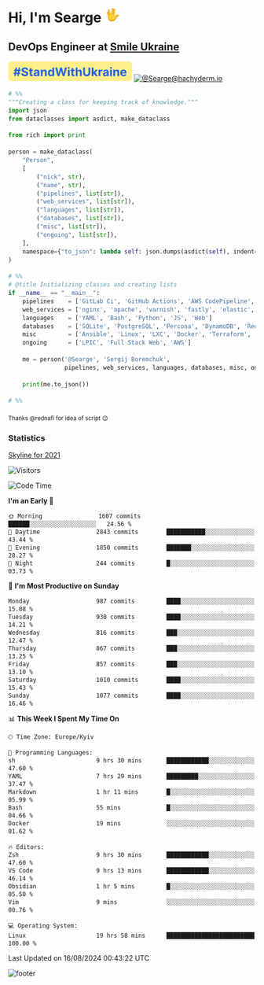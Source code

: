 # Hi, I'm Searge <img src="images/vulcan.webp" style="display: inline-block; margin: 0; height: 2rem" alt="Vulcan salute" />

## DevOps Engineer at [Smile Ukraine](https://smile-ukraine.com/en)

[![Stand With Ukraine](https://raw.githubusercontent.com/vshymanskyy/StandWithUkraine/main/badges/StandWithUkraine.svg)](https://stand-with-ukraine.pp.ua)
<a rel="me" href="https://hachyderm.io/@Searge">![@Searge@hachyderm.io](https://img.shields.io/badge/-@Searge-%232B90D9?logo=mastodon&logoColor=white)</a>

```python
# %%
"""Creating a class for keeping track of knowledge."""
import json
from dataclasses import asdict, make_dataclass

from rich import print

person = make_dataclass(
    "Person",
    [
        ("nick", str),
        ("name", str),
        ("pipelines", list[str]),
        ("web_services", list[str]),
        ("languages", list[str]),
        ("databases", list[str]),
        ("misc", list[str]),
        ("ongoing", list[str]),
    ],
    namespace={"to_json": lambda self: json.dumps(asdict(self), indent=4)},
)

# %%
# @title Initializing classes and creating lists
if __name__ == "__main__":
    pipelines    = ['GitLab Ci', 'GitHub Actions', 'AWS CodePipeline', 'Jenkins']
    web_services = ['nginx', 'apache', 'varnish', 'fastly', 'elastic', 'solr']
    languages    = ['YAML', 'Bash', 'Python', 'JS', 'Web']
    databases    = ['SQLite', 'PostgreSQL', 'Percona', 'DynamoDB', 'Redis']
    misc         = ['Ansible', 'Linux', 'LXC', 'Docker', 'Terraform', 'AWS']
    ongoing      = ['LPIC', 'Full Stack Web', 'AWS']

    me = person('@Searge', 'Sergij Boremchuk',
                pipelines, web_services, languages, databases, misc, ongoing)

    print(me.to_json())

# %%

```

<sub>Thanks @rednafi for idea of script :wink:</sub>

### Statistics

[Skyline for 2021](https://skyline.github.com/Searge/2021)

![Visitors](https://komarev.com/ghpvc/?username=searge&label=Profile%20views&color=0e75b6&style=flat) 
<!--START_SECTION:waka-->
![Code Time](http://img.shields.io/badge/Code%20Time-2%2C724%20hrs%2010%20mins-blue)

**I'm an Early 🐤** 

```text
🌞 Morning                1607 commits        ██████░░░░░░░░░░░░░░░░░░░   24.56 % 
🌆 Daytime                2843 commits        ███████████░░░░░░░░░░░░░░   43.44 % 
🌃 Evening                1850 commits        ███████░░░░░░░░░░░░░░░░░░   28.27 % 
🌙 Night                  244 commits         █░░░░░░░░░░░░░░░░░░░░░░░░   03.73 % 
```
📅 **I'm Most Productive on Sunday** 

```text
Monday                   987 commits         ████░░░░░░░░░░░░░░░░░░░░░   15.08 % 
Tuesday                  930 commits         ████░░░░░░░░░░░░░░░░░░░░░   14.21 % 
Wednesday                816 commits         ███░░░░░░░░░░░░░░░░░░░░░░   12.47 % 
Thursday                 867 commits         ███░░░░░░░░░░░░░░░░░░░░░░   13.25 % 
Friday                   857 commits         ███░░░░░░░░░░░░░░░░░░░░░░   13.10 % 
Saturday                 1010 commits        ████░░░░░░░░░░░░░░░░░░░░░   15.43 % 
Sunday                   1077 commits        ████░░░░░░░░░░░░░░░░░░░░░   16.46 % 
```


📊 **This Week I Spent My Time On** 

```text
🕑︎ Time Zone: Europe/Kyiv

💬 Programming Languages: 
sh                       9 hrs 30 mins       ████████████░░░░░░░░░░░░░   47.60 % 
YAML                     7 hrs 29 mins       █████████░░░░░░░░░░░░░░░░   37.47 % 
Markdown                 1 hr 11 mins        █░░░░░░░░░░░░░░░░░░░░░░░░   05.99 % 
Bash                     55 mins             █░░░░░░░░░░░░░░░░░░░░░░░░   04.66 % 
Docker                   19 mins             ░░░░░░░░░░░░░░░░░░░░░░░░░   01.62 % 

🔥 Editors: 
Zsh                      9 hrs 30 mins       ████████████░░░░░░░░░░░░░   47.60 % 
VS Code                  9 hrs 13 mins       ████████████░░░░░░░░░░░░░   46.14 % 
Obsidian                 1 hr 5 mins         █░░░░░░░░░░░░░░░░░░░░░░░░   05.50 % 
Vim                      9 mins              ░░░░░░░░░░░░░░░░░░░░░░░░░   00.76 % 

💻 Operating System: 
Linux                    19 hrs 58 mins      █████████████████████████   100.00 % 
```


 Last Updated on 16/08/2024 00:43:22 UTC
<!--END_SECTION:waka-->

![footer](https://capsule-render.vercel.app/api?type=waving&color=gradient&customColorList=14,21&height=82&section=footer)
